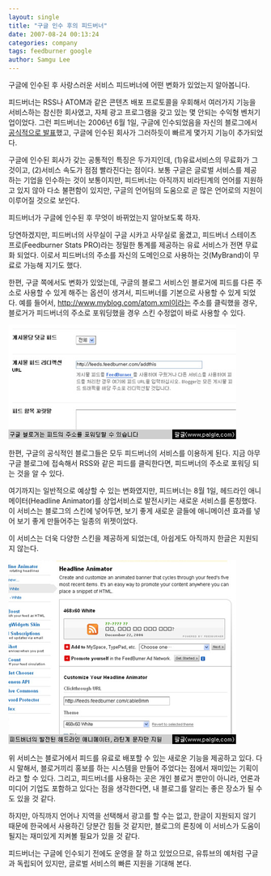 ```yaml
---
layout: single
title: "구글 인수 후의 피드버너"
date: 2007-08-24 00:13:24
categories: company
tags: feedburner google
author: Samgu Lee
---
```


구글에 인수된 후 사랑스러운 서비스 피드버너에 어떤 변화가 있었는지 알아봅니다.

피드버너는 RSS나 ATOM과 같은 콘텐츠 배포 프로토콜을 우회해서 여러가지 기능을 서비스하는 참신한 회사였고, 자체 광고 프로그램을 갖고 있는 몇 안되는 수익형 벤처기업이었다. 그런 피드버너는 2006년 6월 1일, 구글에 인수되었음을 자신의 블로그에서 [공식적으로 발표](http://blogs.feedburner.com/feedburner/archives/2007/06/feedburner_google.php)했고, 구글에 인수된 회사가 그러하듯이 빠르게 몇가지 기능이 추가되었다.

구글에 인수된 회사가 갖는 공통적인 특징은 두가지인데, (1)유료서비스의 무료화가 그것이고, (2)서비스 속도가 점점 빨라진다는 점이다. 보통 구글은 글로벌 서비스를 제공하는 기업을 인수하는 것이 보통이지만, 피드버너는 아직까지 비라틴계의 언어를 지원하고 있지 않아 다소 불편함이 있지만, 구글의 언어팀의 도움으로 곧 많은 언어로의 지원이 이루어질 것으로 보인다.

피드버너가 구글에 인수된 후 무엇이 바뀌었는지 알아보도록 하자.

당연하겠지만, 피드버너의 사무실이 구글 시카고 사무실로 옮겼고, 피드버너 스테이츠 프로(Feedburner Stats PRO)라는 정밀한 통계를 제공하는 유료 서비스가 전면 무료화 되었다. 이로서 피드버너의 주소를 자신의 도메인으로 사용하는 것(MyBrand)이 무료로 가능해 지기도 했다.

한편, 구글 쪽에서도 변화가 있었는데, 구글의 블로그 서비스인 블로거에 피드를 다른 주소로 사용할 수 있게 해주는 옵션이 생겨서, 피드버너를 기본으로 사용할 수 있게 되었다. 예를 들어서, http://www.myblog.com/atom.xml이라는 주소를 클릭했을 경우, 블로거가 피드버너의 주소로 포워딩했을 경우 스킨 수정없이 바로 사용할 수 있다.

![구글 블로거는 피드를 다른 서비스로 포워딩할 수 있다](/assets/blogger_can_burn_a_feed.jpg)

한편, 구글의 공식적인 블로그들은 모두 피드버너의 서비스를 이용하게 된다. 지금 아무 구글 블로그에 접속해서 RSS와 같은 피드를 클릭한다면, 피드버너의 주소로 포워딩 되는 것을 알 수 있다.

여기까지는 일반적으로 예상할 수 있는 변화였지만, 피드버너는 8월 1일, 헤드라인 애니메이터(Headline Animator)를 상업서비스로 발전시키는 새로운 서비스를 론칭했다. 이 서비스는 블로그의 스킨에 넣어두면, 보기 좋게 새로운 글들에 애니메이션 효과를 넣어 보기 좋게 만들어주는 일종의 위젯이었다.

이 서비스는 더욱 다양한 스킨을 제공하게 되었는데, 아쉽게도 아직까지 한글은 지원되지 않는다.

![피드버너의 헤드라인 애니메이터, 한글은 지원되지 않는다](/assets/advanced_headline_animator.jpg)

위 서비스는 블로거에서 피드를 유료로 배포할 수 있는 새로운 기능을 제공하고 있다. 다시 말해서, 블로거끼리 홍보를 하는 시스템을 만들어 주었다는 점에서 재미있는 기획이라고 할 수 있다. 그리고, 피드버너를 사용하는 곳은 개인 블로거 뿐만이 아니라, 언론과 미디어 기업도 포함하고 있다는 점을 생각한다면, 내 블로그를 알리는 좋은 장소가 될 수도 있을 것 같다.

하지만, 아직까지 언어나 지역을 선택해서 광고를 할 수는 없고, 한글이 지원되지 않기 때문에 한국에서 사용하긴 당분간 힘들 것 같지만, 블로그의 론칭에 이 서비스가 도움이 될지는 재미있게 지켜볼 필요가 있을 것 같다.

피드버너는 구글에 인수되기 전에도 운영을 잘 하고 있었으므로, 유튜브의 예처럼 구글과 독립되어 있지만, 글로벌 서비스의 빠른 지원을 기대해 본다.
